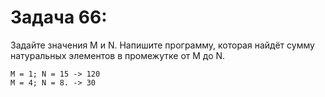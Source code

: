 # Задача 66: 

  Задайте значения M и N. Напишите программу, которая найдёт сумму натуральных элементов в промежутке от M до N.

```
M = 1; N = 15 -> 120
M = 4; N = 8. -> 30

```
